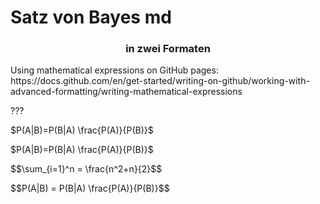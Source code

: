 # Satz von Bayes md

<h3  align="center">in zwei Formaten</h3>

<p>
Using mathematical expressions on GitHub pages: https://docs.github.com/en/get-started/writing-on-github/working-with-advanced-formatting/writing-mathematical-expressions
</p>

???

$P(A|B)=P(B|A) \frac{P(A)}{P(B)}$


<p>
$P(A|B)=P(B|A) \frac{P(A)}{P(B)}$
</p>

<p>
$$\sum_{i=1}^n = \frac{n^2+n}{2}$$
</p>

<p>
$$P(A|B) = P(B|A) \frac{P(A)}{P(B)}$$
</p>

